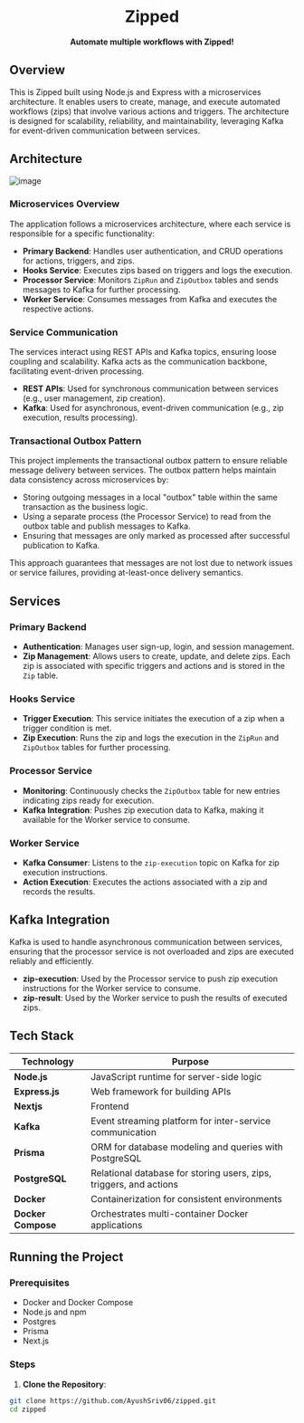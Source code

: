 <div align="center">
<!--   <img src="https://github.com/ijanhv/dockify-api/raw/main/public/logo.png" alt="Dockify Logo" width="200"/> -->
  <h1>Zipped</h1>
  <p><strong>Automate multiple workflows with Zipped!</strong></p>
</div>

## Overview

This is Zipped built using Node.js and Express with a microservices architecture. It enables users to create, manage, and execute automated workflows (zips) that involve various actions and triggers. The architecture is designed for scalability, reliability, and maintainability, leveraging Kafka for event-driven communication between services.

## Architecture
![image](https://github.com/user-attachments/assets/919fd0e4-aab0-4e60-aa01-17fba900b5c5)

### Microservices Overview

The application follows a microservices architecture, where each service is responsible for a specific functionality:

- **Primary Backend**: Handles user authentication, and CRUD operations for actions, triggers, and zips.
- **Hooks Service**: Executes zips based on triggers and logs the execution.
- **Processor Service**: Monitors `ZipRun` and `ZipOutbox` tables and sends messages to Kafka for further processing.
- **Worker Service**: Consumes messages from Kafka and executes the respective actions.

### Service Communication

The services interact using REST APIs and Kafka topics, ensuring loose coupling and scalability. Kafka acts as the communication backbone, facilitating event-driven processing.

- **REST APIs**: Used for synchronous communication between services (e.g., user management, zip creation).
- **Kafka**: Used for asynchronous, event-driven communication (e.g., zip execution, results processing).

### Transactional Outbox Pattern
This project implements the transactional outbox pattern to ensure reliable message delivery between services. The outbox pattern helps maintain data consistency across microservices by:

- Storing outgoing messages in a local "outbox" table within the same transaction as the business logic.
- Using a separate process (the Processor Service) to read from the outbox table and publish messages to Kafka.
- Ensuring that messages are only marked as processed after successful publication to Kafka.

This approach guarantees that messages are not lost due to network issues or service failures, providing at-least-once delivery semantics.

## Services

### Primary Backend

- **Authentication**: Manages user sign-up, login, and session management.
- **Zip Management**: Allows users to create, update, and delete zips. Each zip is associated with specific triggers and actions and is stored in the `Zip` table.

### Hooks Service

- **Trigger Execution**: This service initiates the execution of a zip when a trigger condition is met.
- **Zip Execution**: Runs the zip and logs the execution in the `ZipRun` and `ZipOutbox` tables for further processing.

### Processor Service

- **Monitoring**: Continuously checks the `ZipOutbox` table for new entries indicating zips ready for execution.
- **Kafka Integration**: Pushes zip execution data to Kafka, making it available for the Worker service to consume.

### Worker Service

- **Kafka Consumer**: Listens to the `zip-execution` topic on Kafka for zip execution instructions.
- **Action Execution**: Executes the actions associated with a zip and records the results.

## Kafka Integration

Kafka is used to handle asynchronous communication between services, ensuring that the processor service is not overloaded and zips are executed reliably and efficiently.

- **zip-execution**: Used by the Processor service to push zip execution instructions for the Worker service to consume.
- **zip-result**: Used by the Worker service to push the results of executed zips.

## Tech Stack

| Technology      | Purpose                                             |
|-----------------|-----------------------------------------------------|
| **Node.js**     | JavaScript runtime for server-side logic            |
| **Express.js**  | Web framework for building APIs                     |
| **Nextjs**      | Frontend                                            |
| **Kafka**       | Event streaming platform for inter-service communication |
| **Prisma**           | ORM for database modeling and queries with PostgreSQL     |
| **PostgreSQL**       | Relational database for storing users, zips, triggers, and actions |
| **Docker**      | Containerization for consistent environments        |
| **Docker Compose** | Orchestrates multi-container Docker applications  |

## Running the Project

### Prerequisites

- Docker and Docker Compose
- Node.js and npm
- Postgres 
- Prisma
- Next.js

### Steps

1. **Clone the Repository**:
  ```bash
  git clone https://github.com/AyushSriv06/zipped.git
  cd zipped
